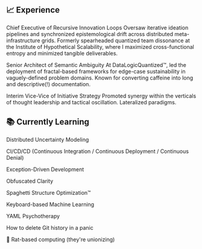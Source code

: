 ## 📈 Experience
Chief Executive of Recursive Innovation Loops
Oversaw iterative ideation pipelines and synchronized epistemological drift across distributed meta-infrastructure grids. Formerly spearheaded quantized team dissonance at the Institute of Hypothetical Scalability, where I maximized cross-functional entropy and minimized tangible deliverables.

Senior Architect of Semantic Ambiguity
At DataLogicQuantized™, led the deployment of fractal-based frameworks for edge-case sustainability in vaguely-defined problem domains. Known for converting caffeine into long and descriptive(!) documentation.

Interim Vice-Vice of Initiative Strategy
Promoted synergy within the verticals of thought leadership and tactical oscillation. Lateralized paradigms. 

## 📚 Currently Learning
Distributed Uncertainty Modeling

CI/CD/CD (Continuous Integration / Continuous Deployment / Continuous Denial)

Exception-Driven Development

Obfuscated Clarity

Spaghetti Structure Optimization™

Keyboard-based Machine Learning

YAML Psychotherapy

How to delete Git history in a panic

🐁 Rat-based computing (they're unionizing)


